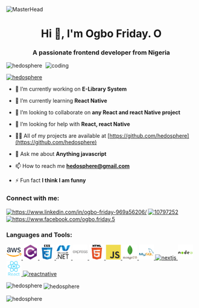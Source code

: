 

<!--
**hedosphere/hedosphere** is a ✨ _special_ ✨ repository because its `README.md` (this file) appears on your GitHub profile.

<img align="right" alt="coding" width="400" src="https://encrypted-tbn0.gstatic.com/images?q=tbn:ANd9GcRrsmGd67GVmOFSsPzqCFzjRa0tRdaBrsrw_g&usqp=CAU"


<img align="right" alt="coding" width="400" src="https://cdn.dribbble.com/users/1162077/screenshots/3848914/programmer.gif">
-->



![MasterHead](https://camo.githubusercontent.com/775ed67e1d46c9534c3cb9a4694edf0603b1436a7e3e15891d3c327733fc26b6/68747470733a2f2f7777772e61756469656e6365706c616e65742e636f6d2f726f6f742f74656d706c6174652f312f2f696d616765732f7765622d646576656c6f706d656e742e676966)

<h1 align="center">Hi 👋, I'm Ogbo Friday. O</h1>
<h3 align="center">A passionate frontend developer from Nigeria</h3>


<img align="right" alt="coding" width="400" src="https://encrypted-tbn0.gstatic.com/images?q=tbn:ANd9GcRrsmGd67GVmOFSsPzqCFzjRa0tRdaBrsrw_g&usqp=CAU">



<p align="left"> <img src="https://komarev.com/ghpvc/?username=hedosphere&label=Profile%20views&color=0e75b6&style=flat" alt="hedosphere" /> </p>

<p align="left"> <a href="https://github.com/ryo-ma/github-profile-trophy"><img src="https://github-profile-trophy.vercel.app/?username=hedosphere" alt="hedosphere" /></a> </p>

- 🔭 I’m currently working on **E-Library System**

- 🌱 I’m currently learning **React Native**

- 👯 I’m looking to collaborate on **any React and react Native project**

- 🤝 I’m looking for help with **React, react Native**

- 👨‍💻 All of my projects are available at [https://github.com/hedosphere](https://github.com/hedosphere)

- 💬 Ask me about **Anything javascript**

- 📫 How to reach me **hedosphere@gmail.com**

- ⚡ Fun fact **I think I am funny**

<h3 align="left">Connect with me:</h3>
<p align="left">
<a href="https://linkedin.com/in/https://www.linkedin.com/in/ogbo-friday-969a56206/" target="blank"><img align="center" src="https://raw.githubusercontent.com/rahuldkjain/github-profile-readme-generator/master/src/images/icons/Social/linked-in-alt.svg" alt="https://www.linkedin.com/in/ogbo-friday-969a56206/" height="30" width="40" /></a>
<a href="https://stackoverflow.com/users/10797252" target="blank"><img align="center" src="https://raw.githubusercontent.com/rahuldkjain/github-profile-readme-generator/master/src/images/icons/Social/stack-overflow.svg" alt="10797252" height="30" width="40" /></a>
<a href="https://fb.com/https://www.facebook.com/ogbo.friday.5" target="blank"><img align="center" src="https://raw.githubusercontent.com/rahuldkjain/github-profile-readme-generator/master/src/images/icons/Social/facebook.svg" alt="https://www.facebook.com/ogbo.friday.5" height="30" width="40" /></a>
</p>

<h3 align="left">Languages and Tools:</h3>
<p align="left"> <a href="https://aws.amazon.com" target="_blank" rel="noreferrer"> <img src="https://raw.githubusercontent.com/devicons/devicon/master/icons/amazonwebservices/amazonwebservices-original-wordmark.svg" alt="aws" width="40" height="40"/> </a> <a href="https://www.w3schools.com/cs/" target="_blank" rel="noreferrer"> <img src="https://raw.githubusercontent.com/devicons/devicon/master/icons/csharp/csharp-original.svg" alt="csharp" width="40" height="40"/> </a> <a href="https://www.w3schools.com/css/" target="_blank" rel="noreferrer"> <img src="https://raw.githubusercontent.com/devicons/devicon/master/icons/css3/css3-original-wordmark.svg" alt="css3" width="40" height="40"/> </a> <a href="https://dotnet.microsoft.com/" target="_blank" rel="noreferrer"> <img src="https://raw.githubusercontent.com/devicons/devicon/master/icons/dot-net/dot-net-original-wordmark.svg" alt="dotnet" width="40" height="40"/> </a> <a href="https://expressjs.com" target="_blank" rel="noreferrer"> <img src="https://raw.githubusercontent.com/devicons/devicon/master/icons/express/express-original-wordmark.svg" alt="express" width="40" height="40"/> </a> <a href="https://www.w3.org/html/" target="_blank" rel="noreferrer"> <img src="https://raw.githubusercontent.com/devicons/devicon/master/icons/html5/html5-original-wordmark.svg" alt="html5" width="40" height="40"/> </a> <a href="https://developer.mozilla.org/en-US/docs/Web/JavaScript" target="_blank" rel="noreferrer"> <img src="https://raw.githubusercontent.com/devicons/devicon/master/icons/javascript/javascript-original.svg" alt="javascript" width="40" height="40"/> </a> <a href="https://www.mongodb.com/" target="_blank" rel="noreferrer"> <img src="https://raw.githubusercontent.com/devicons/devicon/master/icons/mongodb/mongodb-original-wordmark.svg" alt="mongodb" width="40" height="40"/> </a> <a href="https://www.mysql.com/" target="_blank" rel="noreferrer"> <img src="https://raw.githubusercontent.com/devicons/devicon/master/icons/mysql/mysql-original-wordmark.svg" alt="mysql" width="40" height="40"/> </a> <a href="https://nextjs.org/" target="_blank" rel="noreferrer"> <img src="https://cdn.worldvectorlogo.com/logos/nextjs-2.svg" alt="nextjs" width="40" height="40"/> </a> <a href="https://nodejs.org" target="_blank" rel="noreferrer"> <img src="https://raw.githubusercontent.com/devicons/devicon/master/icons/nodejs/nodejs-original-wordmark.svg" alt="nodejs" width="40" height="40"/> </a> <a href="https://reactjs.org/" target="_blank" rel="noreferrer"> <img src="https://raw.githubusercontent.com/devicons/devicon/master/icons/react/react-original-wordmark.svg" alt="react" width="40" height="40"/> </a> <a href="https://reactnative.dev/" target="_blank" rel="noreferrer"> <img src="https://reactnative.dev/img/header_logo.svg" alt="reactnative" width="40" height="40"/> </a> </p>

<p><img align="left" src="https://github-readme-stats.vercel.app/api/top-langs?username=hedosphere&show_icons=true&locale=en&layout=compact" alt="hedosphere" /></p>

<p>&nbsp;<img align="center" src="https://github-readme-stats.vercel.app/api?username=hedosphere&show_icons=true&locale=en" alt="hedosphere" /></p>

<p><img align="center" src="https://github-readme-streak-stats.herokuapp.com/?user=hedosphere&" alt="hedosphere" /></p>

<!--


[![Anurag's GitHub stats](https://github-readme-stats.vercel.app/api?username=hedosphere)](https://github.com/anuraghazra/github-readme-stats)




-->
